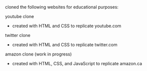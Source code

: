 cloned the following websites for educational purposes:

youtube clone 
- created with HTML and CSS to replicate youtube.com

twitter clone 
- created with HTML and CSS to replicate twitter.com

amazon clone (work in progress)
- created with HTML, CSS, and JavaScript to replicate amazon.ca

